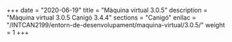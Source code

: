 +++
date        = "2020-06-19"
title       = "Màquina virtual 3.0.5"
description = "Màquina virtual 3.0.5 Canigó 3.4.4"
sections    = "Canigó"
enllac		= "/INTCAN2199/entorn-de-desenvolupament/maquina-virtual/3.0.5/"
weight		= 1
+++
